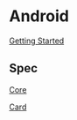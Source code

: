 # Android

[Getting Started](./GETTING_STARTED.md)

## Spec

[Core](./core/README.md)

[Card](./card/README.md)
